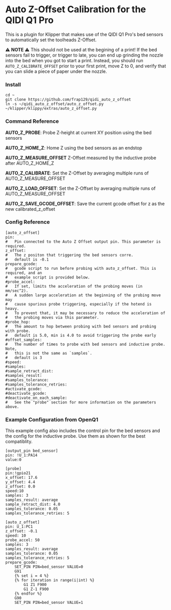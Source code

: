 # Auto Z-Offset Calibration for the QIDI Q1 Pro

This is a plugin for Klipper that makes use of the QIDI Q1 Pro's bed sensors to automatically set the toolheads Z-Offset.

⚠️ **NOTE** ⚠️
This should not be used at the begining of a print! If the bed sensors fail to trigger, or trigger to late, you can end up
grinding the nozzle into the bed when you got to start a print. Instead, you should run `AUTO_Z_CALIBRATE_OFFSET` prior to
your first print, move Z to 0, and verify that you can slide a piece of paper under the nozzle.

### Install
```
cd ~
git clone https://github.com/frap129/qidi_auto_z_offset
ln -s ~/qidi_auto_z_offset/auto_z_offset.py ~/klipper/klippy/extras/auto_z_offset.py
```

### Command Reference
**AUTO_Z_PROBE**: Probe Z-height at current XY position using the bed sensors

**AUTO_Z_HOME_Z**: Home Z using the bed sensors as an endstop

**AUTO_Z_MEASURE_OFFSET** Z-Offset measured by the inductive probe after AUTO_Z_HOME_Z

**AUTO_Z_CALIBRATE**: Set the Z-Offset by averaging multiple runs of AUTO_Z_MEASURE_OFFSET

**AUTO_Z_LOAD_OFFSET**: Set the Z-Offset by averaging multiple runs of AUTO_Z_MEASURE_OFFSET

**AUTO_Z_SAVE_GCODE_OFFSET**: Save the current gcode offset for z as the new calibrated_z_offset

### Config Reference
```
[auto_z_offset]
pin:
#   Pin connected to the Auto Z Offset output pin. This parameter is required.
z_offset:
#   The z positon that triggering the bed sensors corre.
#   default is -0.1
prepare_gcode:
#   gcode script to run before probing with auto_z_offset. This is required, and an
#   example script is provided below.
#probe_accel:
#   If set, limits the acceleration of the probing moves (in mm/sec^2).
#   A sudden large acceleration at the beginning of the probing move may
#   cause spurious probe triggering, especially if the hotend is heavy.
#   To prevent that, it may be necessary to reduce the acceleration of
#   the probing moves via this parameter.
#probe_hop:
#   The amount to hop between probing with bed sensors and probing with probe.
#   default is 5.0, min is 4.0 to avoid triggering the probe early
#offset_samples:
#   The number of times to probe with bed sensors and inductive probe. Note,
#   this is not the same as `samples`. 
#   default is 3
#speed:
#samples:
#sample_retract_dist:
#samples_result:
#samples_tolerance:
#samples_tolerance_retries:
#activate_gcode:
#deactivate_gcode:
#deactivate_on_each_sample:
#   See the "probe" section for more information on the parameters above.
```

### Example Configuration from OpenQ1
This example config also includes the control pin for the bed sensors and the config for the inductive probe. Use them as shown for the best compatiblity.
```
[output_pin bed_sensor]
pin: !U_1:PA14
value:0

[probe]
pin:!gpio21
x_offset: 17.6
y_offset: 4.4
z_offset: 0.0
speed:10
samples: 3
samples_result: average
sample_retract_dist: 4.0
samples_tolerance: 0.05
samples_tolerance_retries: 5

[auto_z_offset]
pin: U_1:PC1
z_offset: -0.1
speed: 10
probe_accel: 50
samples: 3
samples_result: average
samples_tolerance: 0.05
samples_tolerance_retries: 5
prepare_gcode:
    SET_PIN PIN=bed_sensor VALUE=0
    G91
    {% set i = 4 %}
    {% for iteration in range(i|int) %}
        G1 Z1 F900
        G1 Z-1 F900
    {% endfor %}
    G90
    SET_PIN PIN=bed_sensor VALUE=1
```

